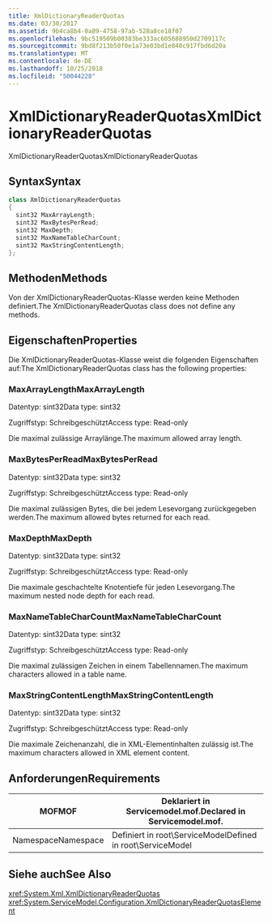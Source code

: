 ```yaml
---
title: XmlDictionaryReaderQuotas
ms.date: 03/30/2017
ms.assetid: 9b4ca8b4-0a89-4758-97ab-528a8ce18f07
ms.openlocfilehash: 9bc519509b00383be333ac605688950d2709117c
ms.sourcegitcommit: 9bd8f213b50f0e1a73e03bd1e840c917fbd6d20a
ms.translationtype: MT
ms.contentlocale: de-DE
ms.lasthandoff: 10/25/2018
ms.locfileid: "50044228"
---
```

# <a name="xmldictionaryreaderquotas"></a><span data-ttu-id="53558-102">XmlDictionaryReaderQuotas</span><span class="sxs-lookup"><span data-stu-id="53558-102">XmlDictionaryReaderQuotas</span></span>
<span data-ttu-id="53558-103">XmlDictionaryReaderQuotas</span><span class="sxs-lookup"><span data-stu-id="53558-103">XmlDictionaryReaderQuotas</span></span>  
  
## <a name="syntax"></a><span data-ttu-id="53558-104">Syntax</span><span class="sxs-lookup"><span data-stu-id="53558-104">Syntax</span></span>  
  
```csharp
class XmlDictionaryReaderQuotas  
{  
  sint32 MaxArrayLength;  
  sint32 MaxBytesPerRead;  
  sint32 MaxDepth;  
  sint32 MaxNameTableCharCount;  
  sint32 MaxStringContentLength;  
};  
```  
  
## <a name="methods"></a><span data-ttu-id="53558-105">Methoden</span><span class="sxs-lookup"><span data-stu-id="53558-105">Methods</span></span>  
 <span data-ttu-id="53558-106">Von der XmlDictionaryReaderQuotas-Klasse werden keine Methoden definiert.</span><span class="sxs-lookup"><span data-stu-id="53558-106">The XmlDictionaryReaderQuotas class does not define any methods.</span></span>  
  
## <a name="properties"></a><span data-ttu-id="53558-107">Eigenschaften</span><span class="sxs-lookup"><span data-stu-id="53558-107">Properties</span></span>  
 <span data-ttu-id="53558-108">Die XmlDictionaryReaderQuotas-Klasse weist die folgenden Eigenschaften auf:</span><span class="sxs-lookup"><span data-stu-id="53558-108">The XmlDictionaryReaderQuotas class has the following properties:</span></span>  
  
### <a name="maxarraylength"></a><span data-ttu-id="53558-109">MaxArrayLength</span><span class="sxs-lookup"><span data-stu-id="53558-109">MaxArrayLength</span></span>  
 <span data-ttu-id="53558-110">Datentyp: sint32</span><span class="sxs-lookup"><span data-stu-id="53558-110">Data type: sint32</span></span>  
  
 <span data-ttu-id="53558-111">Zugriffstyp: Schreibgeschützt</span><span class="sxs-lookup"><span data-stu-id="53558-111">Access type: Read-only</span></span>  
  
 <span data-ttu-id="53558-112">Die maximal zulässige Arraylänge.</span><span class="sxs-lookup"><span data-stu-id="53558-112">The maximum allowed array length.</span></span>  
  
### <a name="maxbytesperread"></a><span data-ttu-id="53558-113">MaxBytesPerRead</span><span class="sxs-lookup"><span data-stu-id="53558-113">MaxBytesPerRead</span></span>  
 <span data-ttu-id="53558-114">Datentyp: sint32</span><span class="sxs-lookup"><span data-stu-id="53558-114">Data type: sint32</span></span>  
  
 <span data-ttu-id="53558-115">Zugriffstyp: Schreibgeschützt</span><span class="sxs-lookup"><span data-stu-id="53558-115">Access type: Read-only</span></span>  
  
 <span data-ttu-id="53558-116">Die maximal zulässigen Bytes, die bei jedem Lesevorgang zurückgegeben werden.</span><span class="sxs-lookup"><span data-stu-id="53558-116">The maximum allowed bytes returned for each read.</span></span>  
  
### <a name="maxdepth"></a><span data-ttu-id="53558-117">MaxDepth</span><span class="sxs-lookup"><span data-stu-id="53558-117">MaxDepth</span></span>  
 <span data-ttu-id="53558-118">Datentyp: sint32</span><span class="sxs-lookup"><span data-stu-id="53558-118">Data type: sint32</span></span>  
  
 <span data-ttu-id="53558-119">Zugriffstyp: Schreibgeschützt</span><span class="sxs-lookup"><span data-stu-id="53558-119">Access type: Read-only</span></span>  
  
 <span data-ttu-id="53558-120">Die maximale geschachtelte Knotentiefe für jeden Lesevorgang.</span><span class="sxs-lookup"><span data-stu-id="53558-120">The maximum nested node depth for each read.</span></span>  
  
### <a name="maxnametablecharcount"></a><span data-ttu-id="53558-121">MaxNameTableCharCount</span><span class="sxs-lookup"><span data-stu-id="53558-121">MaxNameTableCharCount</span></span>  
 <span data-ttu-id="53558-122">Datentyp: sint32</span><span class="sxs-lookup"><span data-stu-id="53558-122">Data type: sint32</span></span>  
  
 <span data-ttu-id="53558-123">Zugriffstyp: Schreibgeschützt</span><span class="sxs-lookup"><span data-stu-id="53558-123">Access type: Read-only</span></span>  
  
 <span data-ttu-id="53558-124">Die maximal zulässigen Zeichen in einem Tabellennamen.</span><span class="sxs-lookup"><span data-stu-id="53558-124">The maximum characters allowed in a table name.</span></span>  
  
### <a name="maxstringcontentlength"></a><span data-ttu-id="53558-125">MaxStringContentLength</span><span class="sxs-lookup"><span data-stu-id="53558-125">MaxStringContentLength</span></span>  
 <span data-ttu-id="53558-126">Datentyp: sint32</span><span class="sxs-lookup"><span data-stu-id="53558-126">Data type: sint32</span></span>  
  
 <span data-ttu-id="53558-127">Zugriffstyp: Schreibgeschützt</span><span class="sxs-lookup"><span data-stu-id="53558-127">Access type: Read-only</span></span>  
  
 <span data-ttu-id="53558-128">Die maximale Zeichenanzahl, die in XML-Elementinhalten zulässig ist.</span><span class="sxs-lookup"><span data-stu-id="53558-128">The maximum characters allowed in XML element content.</span></span>  
  
## <a name="requirements"></a><span data-ttu-id="53558-129">Anforderungen</span><span class="sxs-lookup"><span data-stu-id="53558-129">Requirements</span></span>  
  
|<span data-ttu-id="53558-130">MOF</span><span class="sxs-lookup"><span data-stu-id="53558-130">MOF</span></span>|<span data-ttu-id="53558-131">Deklariert in Servicemodel.mof.</span><span class="sxs-lookup"><span data-stu-id="53558-131">Declared in Servicemodel.mof.</span></span>|  
|---------|-----------------------------------|  
|<span data-ttu-id="53558-132">Namespace</span><span class="sxs-lookup"><span data-stu-id="53558-132">Namespace</span></span>|<span data-ttu-id="53558-133">Definiert in root\ServiceModel</span><span class="sxs-lookup"><span data-stu-id="53558-133">Defined in root\ServiceModel</span></span>|  
  
## <a name="see-also"></a><span data-ttu-id="53558-134">Siehe auch</span><span class="sxs-lookup"><span data-stu-id="53558-134">See Also</span></span>  
 <xref:System.Xml.XmlDictionaryReaderQuotas>  
 <xref:System.ServiceModel.Configuration.XmlDictionaryReaderQuotasElement>
